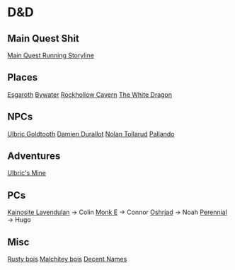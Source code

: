 # D&D

## Main Quest Shit

[Main Quest Running Storyline](adventures/main-quest-running-storyline.md)

## Places

[Esgaroth](esgaroth.md)
[Bywater](bywater.md)
[Rockhollow Cavern](places/rockhollow-cavern.md)
[The White Dragon](places/the-white-dragon.md)

## NPCs

[Ulbric Goldtooth](npcs/ulbric-goldtooth.md)
[Damien Durallot](npcs/damien-durallot.md)
[Nolan Tollarud](nolan-tollarud.md)
[Pallando](npcs/pallando)

## Adventures

[Ulbric's Mine](adventures/ulbrics-mine.md)

## PCs

[Kainosite Lavendulan](pcs/kainosite-lavendulan.md) -> Colin
[Monk E](pcs/monk-e.md) -> Connor
[Oshrjad](pcs/oshrjad.md) -> Noah
[Perennial](pcs/perennial.md) -> Hugo

## Misc

[Rusty bois](misc/rusty-bois.md)
[Malchitey bois](misc/malchitey-bois.md)
[Decent Names](misc/decent-names.md)
